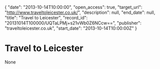 {
  "date": "2013-10-14T10:00:00", 
  "open_access": true, 
  "target_url": "http://www.traveltoleicester.co.uk/", 
  "description": null, 
  "end_date": null, 
  "title": "Travel to Leicester", 
  "record_id": "20131014T100000/UQTaLPMj+s21vWb0Z6NCcw==", 
  "publisher": "traveltoleicester.co.uk", 
  "start_date": "2013-10-14T10:00:00Z"
}

# Travel to Leicester

None